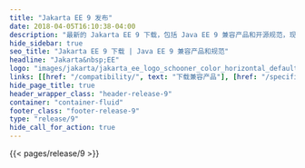 ```yaml
---
title: "Jakarta EE 9 发布"
date: 2018-04-05T16:10:38-04:00
description: "最新的 Jakarta EE 9 下载，包括 Java EE 9 兼容产品和开源规范，现代化你的企业应用."
hide_sidebar: true
seo_title: "Jakarta EE 9 下载 | Java EE 9 兼容产品和规范"
headline: "Jakarta&nbsp;EE"
logo: "images/jakarta/jakarta_ee_logo_schooner_color_horizontal_default.png"
links: [[href: "/compatibility/", text: "下载兼容产品"], [href: "/specifications/", text: "规范"]]
hide_page_title: true
header_wrapper_class: "header-release-9"
container: "container-fluid"
footer_class: "footer-release-9"
type: "release/9"
hide_call_for_action: true
---
```


{{< pages/release/9 >}}